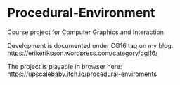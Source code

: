 # Procedural-Environment
Course project for Computer Graphics and Interaction

Development is documented under CG16 tag on my blog: https://erikeriksson.wordpress.com/category/cgi16/

The project is playable in browser here: https://upscalebaby.itch.io/procedural-enviroments
